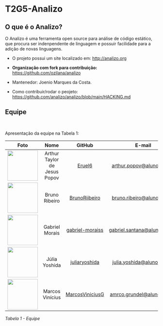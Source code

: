 # T2G5-Analizo

## O que é o Analizo?

O Analizo é uma ferramenta open source para análise de código estático, que procura ser indenpendente de linguagem e possuir facilidade para a adição de novas linguagens. 

- O projeto possui um site localizado em: http://analizo.org

- **Organização com fork para contribuição:** https://github.com/ozilana/analizo

- Mantenedor: Joenio Marques da Costa.

- Como contribuir/rodar o peojeto: https://github.com/analizo/analizo/blob/main/HACKING.md

  <div align="center"> 
<h2>Equipe</h2>
<br>

Apresentação da equipe na Tabela 1:

|Foto | Nome| GitHub| E-mail| 
|:-----:|:-----:|:-----:|:-----:|
| <img width='100'  src='/docs/assets/fotoEquipe/'> | Arthur Taylor de Jesus Popov | [Eruel6](https://github.com/Eruel6) | arthur.popov@aluno.unb.br |
| <img width='100'  src='/docs/assets/fotoEquipe/'> | Bruno Ribeiro | [BrunoRiibeiro](https://github.com/BrunoRiibeiro) | bruno.ribeiro@aluno.unb.br |
| <img width='100'  src='/docs/assets/fotoEquipe/'> | Gabriel Morais | [gabriel-moraiss](https://github.com/gabriel-moraiss) | gabriel.santana@aluno.unb.br 
| <img width='100'  src='/docs/assets/fotoEquipe/'> | Júlia Yoshida | [juliaryoshida](https://github.com/juliaryoshida) | julia.yoshida@aluno.unb.br |
| <img width='100'  src='/docs/assets/fotoEquipe/'> | Marcos Vinícius | [MarcosViniciusG](https://github.com/MarcosViniciusG)| amrco.grundel@aluno.unb.br |

*Tabela 1 - Equipe*

</div>
